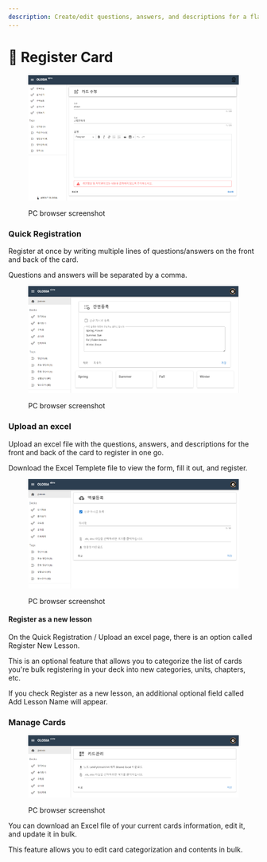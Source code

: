 ```yaml
---
description: Create/edit questions, answers, and descriptions for a flashcard.
---
```


# 🏐 Register Card

<figure><img src="../.gitbook/assets/card-edit.png" alt=""><figcaption><p>PC browser screenshot</p></figcaption></figure>

### Quick Registration

Register at once by writing multiple lines of questions/answers on the front and back of the card.

Questions and answers will be separated by a comma.

<figure><img src="../.gitbook/assets/card-edit-easy (1).png" alt=""><figcaption><p>PC browser screenshot</p></figcaption></figure>

### Upload an excel

Upload an excel file with the questions, answers, and descriptions for the front and back of the card to register in one go.

Download the Excel Templete file to view the form, fill it out, and register.

<figure><img src="../.gitbook/assets/card-edit-upload (1).png" alt=""><figcaption><p>PC browser screenshot</p></figcaption></figure>



#### Register as a new lesson

On the Quick Registration / Upload an excel page, there is an option called Register New Lesson.

This is an optional feature that allows you to categorize the list of cards you're bulk registering in your deck into new categories, units, chapters, etc.

If you check Register as a new lesson, an additional optional field called Add Lesson Name will appear.



### Manage Cards

<figure><img src="../.gitbook/assets/card-manage.png" alt=""><figcaption><p>PC browser screenshot</p></figcaption></figure>

You can download an Excel file of your current cards information, edit it, and update it in bulk.

This feature allows you to edit card categorization and contents in bulk.

